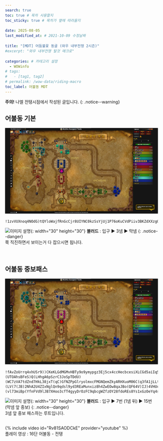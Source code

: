 ```yaml
---
search: true
toc: true # 목차 사용할지
toc_sticky: true # 목차가 옆에 따라올지

date: 2025-08-05
last_modified_at: # 2021-10-09 수정날짜

title: "[MDT] 어둠불꽃 동굴 (와우 내부전쟁 2시즌)"
#excerpt: "와우 내부전쟁 탈것 매크로"

categories: # 카테고리 설정
  - WOWinfo
# tags:
#   - [tag1, tag2]
# permalink: /wow-data/riding-macro
toc_label: 어불동 MDT
---
```

**주의!** 나엘 전탱시점에서 작성된 글입니다.
{: .notice--warning}  

## 어불동 기본

![이미지 설명](/assets/img/wow/wowinfo/2025-08-05-wowinfo-mdt-dfc/1.webp)

```  
!1zvVUXnoq4NOdG)tQYloWajfRnGcCjr8UIYNC0kzSsYjUj1P76oKuCVdPiiv3BKZdXXzgQvuBwBljqYVrdN5B(4O1Z9VZxEBvvF3nHddn9D(nAL0xURVT)W132gghdVPRUhnBAS)cy9MU78VYx2nTFB4WftdJ97X1h8BSN8QvFYVXexdnkT4n32ofgIECdNEaxc)gMFJeEocZYaU0kyARHXuoM06Cf(6)qRwmwUYyNrllSgjxOSfwLcmwUySImoAghT0O0gJw4aZ0yyWxmwN8mBb4sNKXSXxqkLkR2L8)iKMzgFPrvueJbTwuWegTn5FjyYiWtuyyLoH0YTUy(fdgxkApYgOXUv0eFbO4La4SxeH)IiIxab(VCm8P4ZF9p)45F(LN)7V953)R)9)E(7F1xw1ux3SBQD8j41kNAQIkdDV5QWtpuoEVV8rOCd6NhMABZl70UrKUa3njuFGlnqNWLfVC4vm0JzmKB4DbTcxKUJVghIyt2ynENjOeqUGkuFzDnl(xgAE6lTue5W4rwK7evUQtKPQojtYuqZa57UXWw0VIJ0rMVjLaj1157Jbbi9KfTWLVBQv7tTMDu6pVQScY(OxCNjY5zLbI9woIbZwl7eOaH2B3QaFEq2HdlcyqaIAHsPMkLgOOUC4yvAWy11HTZUAzvrOUglYzvdxEDIBYH42vZCRMvKptWwnJVAwUCAoGfQmsAoaR4qGFmOoYCuhfBwjMOBxIfaiAQeNAO3bf6C8(C64K7t1afvsjYwIfYSt)R7smMfBPIhj7GJqkKfpN0L8GqFMmFr3L2u1kvt2zeUCLgKNK7W2Aq8z2253C2wf)E3IIvDkYynASHYYOyGAv4O8KNGkiibJGeCAnHIwtiO1eY0ytASnzJdPKnYzmDcRGWKmASKtJLY0yf9oyP6KdQl0W5BbKttksCPiIeQ)atruLK0sQuFdQXQsG0LYs0LYquLsF2ZFy560dGctUusYwvrpFxf8Zk7MoCi0nED8tdygmVq5022WJbyrFzOlS)P)CyO5UU9rm4BilV6RN6Ul03H)sdESSf)svyp8lu26lhcTHDJWVQjfCy7)dn1JxvxpeqpHnUsrt)27J2N8)hdHpaOL7RAGmU(qi8x9TvyiTnC3utlSnWSzO3230fQ8BrV5))p
```  
![이미지 설명](https://wow.zamimg.com/images/wow/icons/large/spell_nature_bloodlust.jpg){: width="30" height="30"} 
**블러드** : 입구 ▶ 3넴 ▶ 막넴
{: .notice--danger}  
쭉 직진하면서 보이는거 다 잡으시면 됩니다.  
<br>
<br>

## 어불동 중보패스

![이미지 설명](/assets/img/wow/wowinfo/2025-08-05-wowinfo-mdt-dfc/2.webp)

```
!fAvZoUrrq4xhUSr9))CKeKLGdMGMvHBTy9o9ymypgz3Ej5cx4ccHecbcesiXLCGd5aiIq5zcV5DGPQQ7X94SBy3PTNPRAQF(QQ(Ah4Hldnx12UT)jXD7xTTpmxRKHMR3UE7UhF16ykfF)(UTOAhsBFeS)Q(LHhgA6pSzrC3JoSpTDdU)(WC7zVA7tdZnd7HkL38jxT(qC)GfNZPpGlryolmxcFMGNQemZkyARHXuoM06C(q3fA1jLLtu2z0sV1i5cL1Bvkqz5jLvKYdQXrnnkTXOfoqnngg8tkRZwMDsWmNKXSdVGukvwTlB)eKMvkpZO8(HyqRfEMWOTz7lbvsaorHHv6esl36gYVHGXLJ2r0av2nbM4Ne4VpbC29kHFVse3Je4)Mu8PdFE7p)YJ)Z3C87)1V6tU95)WX)(LV(7(JB)2NhA2U4ZIxNglQn9qdsl9yd3REaMunxiz8h4ZwEOw8qaJBo(QF64V)IJ)4VHUcl(L3DMHBesVWB9oUG5fdaKcT1SlmE2qraAjyALXXarQ3MTXOk3WmjcNP9wntB0obtQnkoykn5fn3Q1AVY5geA8(70l3(lV4FF1F(6V(VkW1HvTHgMJ)X6p6Q3z)YBcn3aD9GJ3TQl9HDD7JeCb9y4RC9HD7I9PhFy9ASmv2O5WI1XBIRrOm2h38S3D)(vl73miBp(YfnFVd9lJB7XHoo3cfT4gyyDrOzFC9qbcgWZfzOY28fdoREs8Ys1xGzOeYq4sJxg8YIxo8YJxdDB0INxI8sMxQ8sNxM6zCr9mSOAg9S4OAESiip1LNNYtkPmfuOPRJn8xLVQ7VLoY0wmbLEmdfmmffkmh5uEk4uw6OSuiYzPNYsrolLcklLsklfEmtNlzKLKCYgQjmCQtPIKYbf9L(SuXmqaIo4YXH1egPu7tbbZaKLajkhfJ4DfslRrAdQUUgJRjdvNG4tbuNMnYOw2v2cy(PStx7ekMC1bHA0VzpxmeJ11fxGzWB2lWN0wMWsqP0MqGVUqliRBk4Zi2oYyBYbgyBQDGtaaNAh8L0N8C6eJSSkWgzKtbI)nfi22uvwjIDDfRv2TLdzl20une4Q9h3ulIBN8KBYt(6NeSjpXN8u9ayXHcvfs(MZrOXhHx6yrBbggRjUmQbI0fG1JBI0eLbOP(aBWly3CH(odKstx(ym1KkDftbxoPVHo51qJ6O8sY7M2A9wO7oJR7usq3BcexNnqCDaBHMcoqKNebem8mNcShW0iYKkWEazcCpqIa3lvKosncjWOmTS5LJwa5dq4a6aeoW9aHdCpidVptfd2ejSi6405tVJWZDriDgHRi)npR7iUQOMdfnKijOxryRK6fu5Xn6OeLaXxGpgWxGEgNcve(QfuqRZjHYq4RYsaScjc4NtOrJ0PZ5vkr8zdMa0wrKizH)FYN8b(Fzm(54pfODvx3QRpSo9m4LA20Uc8ZI4YdRwdNfpyGMUDX4NUDD7hSDvFSfoEUSd55ui8F
```

![이미지 설명](https://wow.zamimg.com/images/wow/icons/large/spell_nature_bloodlust.jpg){: width="30" height="30"} 
**블러드** : 입구 ▶ 7번 (1넴 뒤) ▶ 15번 (막넴 앞 중보)
{: .notice--danger}  
3넴 앞 중보 패스하는 루트입니다.  
<br>

{% include video id="Rv81SAODCkE" provider="youtube" %}  
플레이 영상 : 16단 어불동 - 전탱
<br>
<br>